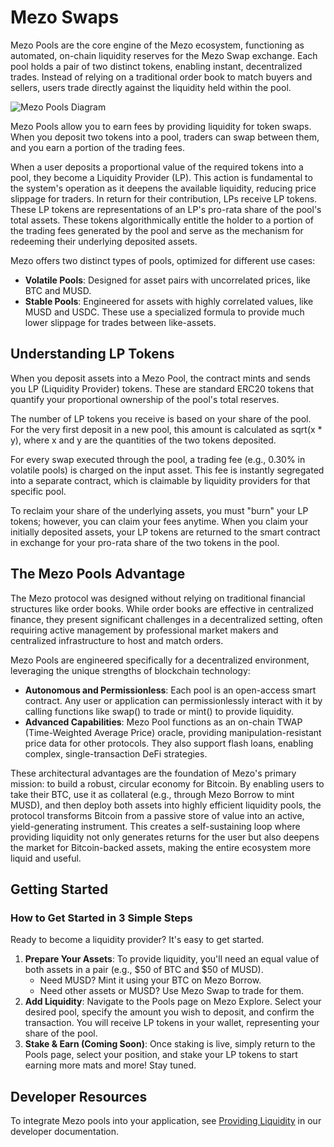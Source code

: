 # Mezo Swaps

Mezo Pools are the core engine of the Mezo ecosystem, functioning as automated, on-chain liquidity reserves for the Mezo Swap exchange. Each pool holds a pair of two distinct tokens, enabling instant, decentralized trades. Instead of relying on a traditional order book to match buyers and sellers, users trade directly against the liquidity held within the pool.

![Mezo Pools Diagram](/docs/images/mainnet/Mezo%20Pools.png)

Mezo Pools allow you to earn fees by providing liquidity for token swaps. When you deposit two tokens into a pool, traders can swap between them, and you earn a portion of the trading fees.

When a user deposits a proportional value of the required tokens into a pool, they become a Liquidity Provider (LP). This action is fundamental to the system's operation as it deepens the available liquidity, reducing price slippage for traders. In return for their contribution, LPs receive LP tokens. These LP tokens are representations of an LP's pro-rata share of the pool's total assets. These tokens algorithmically entitle the holder to a portion of the trading fees generated by the pool and serve as the mechanism for redeeming their underlying deposited assets.

Mezo offers two distinct types of pools, optimized for different use cases:

* **Volatile Pools**: Designed for asset pairs with uncorrelated prices, like BTC and MUSD.
* **Stable Pools**: Engineered for assets with highly correlated values, like MUSD and USDC. These use a specialized formula to provide much lower slippage for trades between like-assets.

## Understanding LP Tokens

When you deposit assets into a Mezo Pool, the contract mints and sends you LP (Liquidity Provider) tokens. These are standard ERC20 tokens that quantify your proportional ownership of the pool's total reserves.

The number of LP tokens you receive is based on your share of the pool. For the very first deposit in a new pool, this amount is calculated as sqrt(x * y), where x and y are the quantities of the two tokens deposited.

For every swap executed through the pool, a trading fee (e.g., 0.30% in volatile pools) is charged on the input asset. This fee is instantly segregated into a separate contract, which is claimable by liquidity providers for that specific pool.

To reclaim your share of the underlying assets, you must "burn" your LP tokens; however, you can claim your fees anytime. When you claim your initially deposited assets, your LP tokens are returned to the smart contract in exchange for your pro-rata share of the two tokens in the pool.

## The Mezo Pools Advantage

The Mezo protocol was designed without relying on traditional financial structures like order books. While order books are effective in centralized finance, they present significant challenges in a decentralized setting, often requiring active management by professional market makers and centralized infrastructure to host and match orders.

Mezo Pools are engineered specifically for a decentralized environment, leveraging the unique strengths of blockchain technology:

* **Autonomous and Permissionless**: Each pool is an open-access smart contract. Any user or application can permissionlessly interact with it by calling functions like swap() to trade or mint() to provide liquidity.
* **Advanced Capabilities**: Mezo Pool functions as an on-chain TWAP (Time-Weighted Average Price) oracle, providing manipulation-resistant price data for other protocols. They also support flash loans, enabling complex, single-transaction DeFi strategies.

These architectural advantages are the foundation of Mezo's primary mission: to build a robust, circular economy for Bitcoin. By enabling users to take their BTC, use it as collateral (e.g., through Mezo Borrow to mint MUSD), and then deploy both assets into highly efficient liquidity pools, the protocol transforms Bitcoin from a passive store of value into an active, yield-generating instrument. This creates a self-sustaining loop where providing liquidity not only generates returns for the user but also deepens the market for Bitcoin-backed assets, making the entire ecosystem more liquid and useful.

## Getting Started

### How to Get Started in 3 Simple Steps

Ready to become a liquidity provider? It's easy to get started.

1. **Prepare Your Assets**: To provide liquidity, you'll need an equal value of both assets in a pair (e.g., $50 of BTC and $50 of MUSD).
   * Need MUSD? Mint it using your BTC on Mezo Borrow.
   * Need other assets or MUSD? Use Mezo Swap to trade for them.
2. **Add Liquidity**: Navigate to the Pools page on Mezo Explore. Select your desired pool, specify the amount you wish to deposit, and confirm the transaction. You will receive LP tokens in your wallet, representing your share of the pool.
3. **Stake & Earn (Coming Soon)**: Once staking is live, simply return to the Pools page, select your position, and stake your LP tokens to start earning more mats and more! Stay tuned.

## Developer Resources

To integrate Mezo pools into your application, see [Providing Liquidity](../../developers/getting-started/) in our developer documentation.

